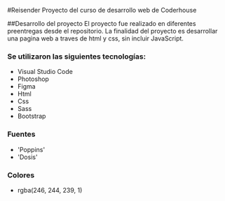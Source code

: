 #Reisender
Proyecto del curso de desarrollo web de Coderhouse

##Desarrollo del proyecto
El proyecto fue realizado en diferentes preentregas desde el repositorio. La finalidad del proyecto es desarrollar una pagina web a traves de html y css, sin incluir JavaScript.
### Se utilizaron las siguientes tecnologías:
- Visual Studio Code
- Photoshop
- Figma
- Html
- Css
- Sass
- Bootstrap

### Fuentes
- 'Poppins'
- 'Dosis'

### Colores
- rgba(246, 244, 239, 1)

